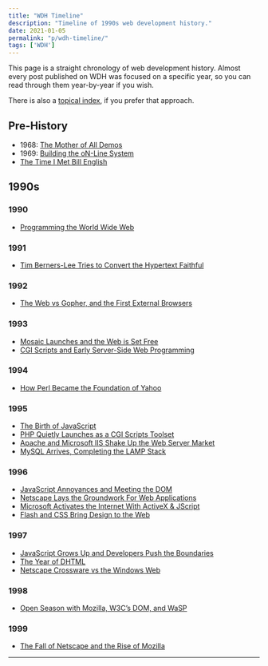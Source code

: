 ```yaml
---
title: "WDH Timeline"
description: "Timeline of 1990s web development history."
date: 2021-01-05
permalink: "p/wdh-timeline/"
tags: ['WDH']
---
```

This page is a straight chronology of web development history. Almost every post published on WDH was focused on a specific year, so you can read through them year-by-year if you wish.

There is also a [topical index](/p/wdh-index/), if you prefer that approach.

Pre-History
-----------

*   1968: [The Mother of All Demos](/p/1968-the-mother-of-all-demos/)
*   1969: [Building the oN-Line System](/p/1969-building-the-on-line-system/)
*   [The Time I Met Bill English](/p/the-first-web-developer/)

1990s
-----

### 1990

*   [Programming the World Wide Web](/p/1990-programming-the-world-wide-web/)

### 1991

*   [Tim Berners-Lee Tries to Convert the Hypertext Faithful](/p/1991-tim-berners-lee-trys-to-convert-the-hypertext-faithful/)

### 1992

*   [The Web vs Gopher, and the First External Browsers](/p/1992-web-vs-gopher/)

### 1993

*   [Mosaic Launches and the Web is Set Free](/p/1993-mosaic-launches-and-the-web-is-set-free/)
*   [CGI Scripts and Early Server-Side Web Programming](/p/1993-cgi-scripts-and-early-server-side-web-programming/)

### 1994

*   [How Perl Became the Foundation of Yahoo](/p/1994-perl-yahoo/)

### 1995

*   [The Birth of JavaScript](/p/1995-the-birth-of-javascript/)
*   [PHP Quietly Launches as a CGI Scripts Toolset](/p/1995-php-quietly-launches-as-a-cgi-scripts-toolset/)
*   [Apache and Microsoft IIS Shake Up the Web Server Market](/p/1995-apache-microsoft-iis-web-server-market/)
*   [MySQL Arrives, Completing the LAMP Stack](/p/1995-mysql-lamp-stack/)

### 1996

*   [JavaScript Annoyances and Meeting the DOM](/p/1996-javascript-annoyances-and-meeting-the-dom/)
*   [Netscape Lays the Groundwork For Web Applications](/p/1996-netscape-lays-the-groundwork-for-web-applications/)
*   [Microsoft Activates the Internet With ActiveX & JScript](/p/1996-microsoft-activates-the-internet-with-activex-jscript/)
*   [Flash and CSS Bring Design to the Web](/p/1996-flash-css-web-design/)

### 1997

*   [JavaScript Grows Up and Developers Push the Boundaries](/p/1997-javascript-apps-dynamic-web/)
*   [The Year of DHTML](/p/1997-the-year-of-dhtml/)
*   [Netscape Crossware vs the Windows Web](/p/1997-netscape-crossware-vs-the-windows-web/)

### 1998

*   [Open Season with Mozilla, W3C’s DOM, and WaSP](/p/1998-mozilla-w3c-dom-wasp/)

### 1999

*   [The Fall of Netscape and the Rise of Mozilla](/p/1999-the-fall-of-netscape-and-the-rise-of-mozilla/)

***
